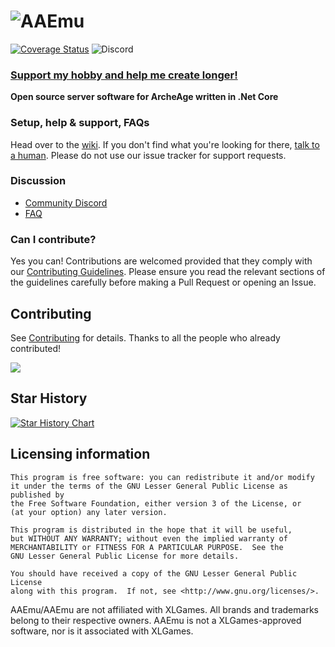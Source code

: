 # ![AAEmu](https://i.imgur.com/NFDY376.png)

[![Coverage Status](https://coveralls.io/repos/github/AAEmu/AAEmu/badge.svg?branch=develop)](https://coveralls.io/github/AAEmu/AAEmu?branch=develop)
![Discord](https://img.shields.io/discord/479677351618281472?color=%235865F2&label=Discord&logo=Discord&logoColor=%23FFFFFF")

### [Support my hobby and help me create longer!](https://boosty.to/aaemu/donate)

__Open source server software for ArcheAge written in .Net Core__

### Setup, help & support, FAQs
Head over to the [wiki](https://github.com/atel0/AAEmu/wiki).
If you don't find what you're looking for there, [talk to a human](#discussion). Please do not use our issue tracker for support requests.

### Discussion
- [Community Discord](https://discord.gg/vn8E8E6)
- [FAQ](https://github.com/atel0/AAEmu/wiki/FAQ)

### Can I contribute?
Yes you can! Contributions are welcomed provided that they comply with our [Contributing Guidelines](CONTRIBUTING.md). Please ensure you read the relevant sections of the guidelines carefully before making a Pull Request or opening an Issue.

## Contributing

See [Contributing](CONTRIBUTING.md) for details. Thanks to all the people who already contributed!

<a href="https://github.com/AAEmu/AAEmu/graphs/contributors">
  <img src="https://contrib.rocks/image?repo=AAEmu/AAEmu&max=750" />
</a>

## Star History

[![Star History Chart](https://api.star-history.com/svg?repos=AAEmu/AAEmu,NL0bP/AAEmu&type=Timeline)](https://star-history.com/#AAEmu/AAEmu&NL0bP/AAEmu&Timeline)

## Licensing information

	This program is free software: you can redistribute it and/or modify
	it under the terms of the GNU Lesser General Public License as published by
	the Free Software Foundation, either version 3 of the License, or
	(at your option) any later version.

	This program is distributed in the hope that it will be useful,
	but WITHOUT ANY WARRANTY; without even the implied warranty of
	MERCHANTABILITY or FITNESS FOR A PARTICULAR PURPOSE.  See the
	GNU Lesser General Public License for more details.

	You should have received a copy of the GNU Lesser General Public License
	along with this program.  If not, see <http://www.gnu.org/licenses/>.

AAEmu/AAEmu are not affiliated with XLGames. All brands and trademarks belong to their respective owners. AAEmu is not a XLGames-approved software, nor is it associated with XLGames.
